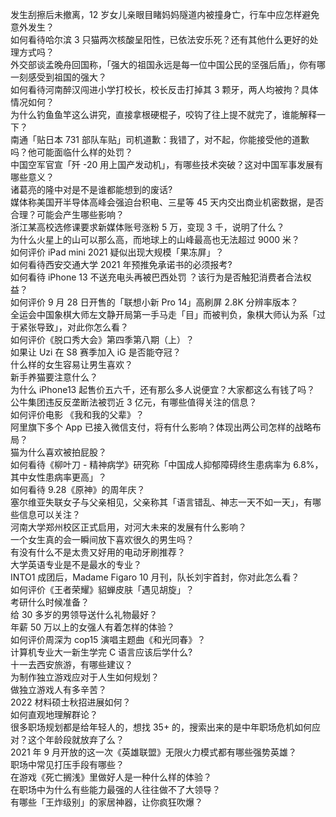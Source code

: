 发生刮擦后未撤离，12 岁女儿亲眼目睹妈妈隧道内被撞身亡，行车中应怎样避免意外发生？  
如何看待哈尔滨 3 只猫两次核酸呈阳性，已依法安乐死？还有其他什么更好的处理方式吗？  
外交部谈孟晚舟回国称，「强大的祖国永远是每一位中国公民的坚强后盾」，你有哪一刻感受到祖国的强大？  
如何看待河南醉汉闯进小学打校长，校长反击打掉其 3 颗牙，两人均被拘？具体情况如何？  
为什么钓鱼鱼竿这么讲究，直接拿根硬棍子，咬钩了往上提不就完了，谁能解释一下？  
南通「贴日本 731 部队车贴」司机道歉：我错了，对不起，你能接受他的道歉吗？他可能面临什么样的处罚？  
中国空军官宣「歼 -20 用上国产发动机」，有哪些技术突破？这对中国军事发展有哪些意义？  
诸葛亮的隆中对是不是谁都能想到的废话?  
媒体称美国开半导体高峰会强迫台积电、三星等 45 天内交出商业机密数据，是否合理？可能会产生哪些影响？  
浙江某高校选修课要求新媒体账号涨粉 5 万，变现 3 千，说明了什么？  
为什么火星上的山可以那么高，而地球上的山峰最高也无法超过 9000 米？  
如何评价 iPad mini 2021 疑似出现大规模「果冻屏」？  
如何看待西安交通大学 2021 年预推免承诺书的必须报考?  
如何看待 iPhone 13 不送充电头再被巴西处罚 ？该行为是否触犯消费者合法权益？  
如何评价 9 月 28 日开售的「联想小新 Pro 14」高刷屏 2.8K 分辨率版本？  
全运会中国象棋大师左文静开局第一手马走「目」而被判负，象棋大师认为系「过于紧张导致」，对此你怎么看？  
如何评价《脱口秀大会》第四季第八期（上）？  
如果让 Uzi 在 S8 赛季加入 iG  是否能夺冠？  
什么样的女生容易让男生喜欢？  
新手养猫要注意什么？  
为什么 iPhone13 起售价五六千，还有那么多人说便宜？大家都这么有钱了吗？  
公牛集团违反反垄断法被罚近 3 亿元，有哪些值得关注的信息？  
如何评价电影 《我和我的父辈》？  
阿里旗下多个 App 已接入微信支付，将有什么影响？体现出两公司怎样的战略布局？  
猫为什么喜欢被拍屁股？  
如何看待《柳叶刀 - 精神病学》研究称「中国成人抑郁障碍终生患病率为 6.8%，其中女性患病率更高」？  
如何看待 9.28《原神》的周年庆？  
塞尔维亚失联女子与父亲相见，父亲称其「语言错乱、神志一天不如一天」，有哪些信息可以关注？  
河南大学郑州校区正式启用，对河大未来的发展有什么影响？  
一个女生真的会一瞬间放下喜欢很久的男生吗？  
有没有什么不是太贵又好用的电动牙刷推荐？  
大学英语专业是不是最水的专业？  
INTO1 成团后，Madame Figaro 10 月刊，队长刘宇首封，你对此怎么看？  
如何评价《王者荣耀》貂蝉皮肤「遇见胡旋」？  
考研什么时候准备？  
给 30 多岁的男领导送什么礼物最好？  
年薪 50 万以上的女强人有着怎样的体验？  
如何评价周深为 cop15 演唱主题曲《和光同春》？  
计算机专业大一新生学完 C 语言应该后学什么?  
十一去西安旅游，有哪些建议？  
为制作独立游戏应对于人生如何规划？  
做独立游戏人有多辛苦？  
2022 材料硕士秋招进展如何？  
如何直观地理解群论？  
很多职场规划都是给年轻人的，想找 35+ 的，搜索出来的是中年职场危机如何应对？这个年龄段就放弃了么？  
2021 年 9 月开放的这一次《英雄联盟》无限火力模式都有哪些强势英雄？  
职场中常见打压手段有哪些？  
在游戏《死亡搁浅》里做好人是一种什么样的体验？  
在职场中为什么有些能力最强的人往往做不了大领导？  
有哪些「王炸级别」的家居神器，让你疯狂吹爆？  
